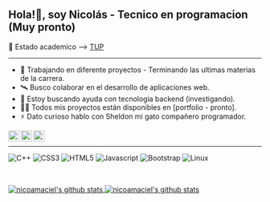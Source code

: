 ##  Hola!👋, soy Nicolás - Tecnico en programacion (Muy pronto)
💪 Estado academico --> <a href="https://raw.githubusercontent.com/nicoamaciel/PracticasProyectos_UTN/main/EstadoAcademico/EstadoAcademico.png">TUP</a>
***
- 🌱 Trabajando en diferente proyectos - Terminando las ultimas materias de la carrera. 
- 🛰️ Busco colaborar en el desarrollo de aplicaciones web.
- 🤝 Estoy buscando ayuda con tecnologia backend (investigando).  
- 👨‍💻 Todos mis proyectos están disponibles en [portfolio - pronto].
- ⚡ Dato curioso hablo con Sheldon mi gato compañero programador.

<a href="https://twitter.com/nicoamaciel"> <img align="left" alt="nicoamaciel Twitter" width="22px" src="https://cdn.jsdelivr.net/npm/simple-icons@v3/icons/twitter.svg" />
</a>
<a href="https://linkedin.com/in/nicoamaciel"><img align="left" width="22px" src="https://cdn.jsdelivr.net/npm/simple-icons@v3/icons/linkedin.svg" /> </a>
<a href="https://instagram.com/nicoamaciel/"><img align="left" width="22px" src="https://cdn.jsdelivr.net/npm/simple-icons@v3/icons/instagram.svg" /> </a>
<br/>


***
![C++](https://img.shields.io/badge/-a?color=%231E90FF&label=C%2B%2B&logo=c%2B%2B&style=social)
![CSS3](https://img.shields.io/badge/-CSS3-1572B6?style=flat&logo=css3)
![HTML5](https://img.shields.io/badge/-HTML5-E34F26?style=flat&logo=html5&logoColor=white)
![Javascript](https://img.shields.io/badge/-JavaScript-EDD222?style=flat&logo=javascript&logoColor=white)
![Bootstrap](https://img.shields.io/badge/-Bootstrap-563D7C?style=flat&logo=bootstrap&logoColor=white)
![Linux](https://img.shields.io/badge/-Linux-635653?style=flat&logo=Linux&logoColor=white)

<br/>
  
<a href="https://github.com/nicoamaciel"> <img align="center" src="https://github-readme-stats.vercel.app/api?username=nicoamaciel&show_icons=true&theme=dark" alt="nicoamaciel's github stats"/>
<a href="https://github.com/nicoamaciel"> <img align="center" src="https://github-readme-stats.vercel.app/api/top-langs/?username=nicoamaciel&layout=compact&theme=dark" alt="nicoamaciel's github stats"/>



 







